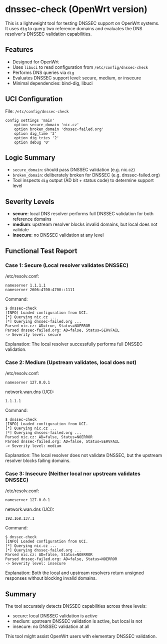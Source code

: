 # dnssec-check (OpenWrt version)

This is a lightweight tool for testing DNSSEC support on OpenWrt systems.
It uses `dig` to query two reference domains and evaluates the DNS resolver's DNSSEC validation capabilities.

## Features

- Designed for OpenWrt
- Uses `libuci` to read configuration from `/etc/config/dnssec-check`
- Performs DNS queries via `dig`
- Evaluates DNSSEC support level: secure, medium, or insecure
- Minimal dependencies: bind-dig, libuci

## UCI Configuration

File: `/etc/config/dnssec-check`

```
config settings 'main'
    option secure_domain 'nic.cz'
    option broken_domain 'dnssec-failed.org'
    option dig_time '3'
    option dig_tries '2'
    option debug '0'
```

## Logic Summary

- `secure_domain`: should pass DNSSEC validation (e.g. nic.cz)
- `broken_domain`: deliberately broken for DNSSEC (e.g. dnssec-failed.org)
- Tool inspects `dig` output (AD bit + status code) to determine support level

## Severity Levels

- **secure**: local DNS resolver performs full DNSSEC validation for both reference domains
- **medium**: upstream resolver blocks invalid domains, but local does not validate
- **insecure**: no DNSSEC validation at any level

## Functional Test Report

### Case 1: Secure (Local resolver validates DNSSEC)

/etc/resolv.conf:

```
nameserver 1.1.1.1
nameserver 2606:4700:4700::1111
```

Command:

```
$ dnssec-check
[INFO] Loaded configuration from UCI.
[*] Querying nic.cz ...
[*] Querying dnssec-failed.org ...
Parsed nic.cz: AD=true, Status=NOERROR
Parsed dnssec-failed.org: AD=false, Status=SERVFAIL
-> Severity level: secure
```

Explanation: The local resolver successfully performs full DNSSEC validation.

### Case 2: Medium (Upstream validates, local does not)

/etc/resolv.conf:

```
nameserver 127.0.0.1
```

network.wan.dns (UCI):

```
1.1.1.1
```

Command:

```
$ dnssec-check
[INFO] Loaded configuration from UCI.
[*] Querying nic.cz ...
[*] Querying dnssec-failed.org ...
Parsed nic.cz: AD=false, Status=NOERROR
Parsed dnssec-failed.org: AD=false, Status=SERVFAIL
-> Severity level: medium
```

Explanation: The local resolver does not validate DNSSEC, but the upstream resolver blocks failing domains.

### Case 3: Insecure (Neither local nor upstream validates DNSSEC)

/etc/resolv.conf:

```
nameserver 127.0.0.1
```

network.wan.dns (UCI):

```
192.168.137.1
```

Command:

```
$ dnssec-check
[INFO] Loaded configuration from UCI.
[*] Querying nic.cz ...
[*] Querying dnssec-failed.org ...
Parsed nic.cz: AD=false, Status=NOERROR
Parsed dnssec-failed.org: AD=false, Status=NOERROR
-> Severity level: insecure
```

Explanation: Both the local and upstream resolvers return unsigned responses without blocking invalid domains.

## Summary

The tool accurately detects DNSSEC capabilities across three levels:

- secure: local DNSSEC validation is active
- medium: upstream DNSSEC validation is active, but local is not
- insecure: no DNSSEC validation at all

This tool might assist OpenWrt users with elementary DNSSEC validation.


